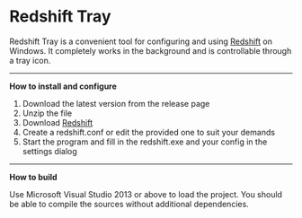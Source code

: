 ﻿Redshift Tray
=============
Redshift Tray is a convenient tool for configuring and using [Redshift](http://jonls.dk/redshift/) on Windows. It completely works in the background and is controllable through a tray icon.  

---

**How to install and configure**

1. Download the latest version from the release page
2. Unzip the file
3. Download [Redshift](https://github.com/jonls/redshift/releases)
4. Create a redshift.conf or edit the provided one to suit your demands
5. Start the program and fill in the redshift.exe and your config in the settings dialog

---

**How to build**

Use Microsoft Visual Studio 2013 or above to load the project. You should be able to compile the sources without additional dependencies.